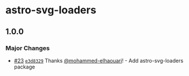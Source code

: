 # astro-svg-loaders

## 1.0.0

### Major Changes

- [#23](https://github.com/codiume/orbit/pull/23) [`e3d8329`](https://github.com/codiume/orbit/commit/e3d83290f5b8518c346e9945e8c5e32a7be5bfe0) Thanks [@mohammed-elhaouari](https://github.com/mohammed-elhaouari)! - Add astro-svg-loaders package
